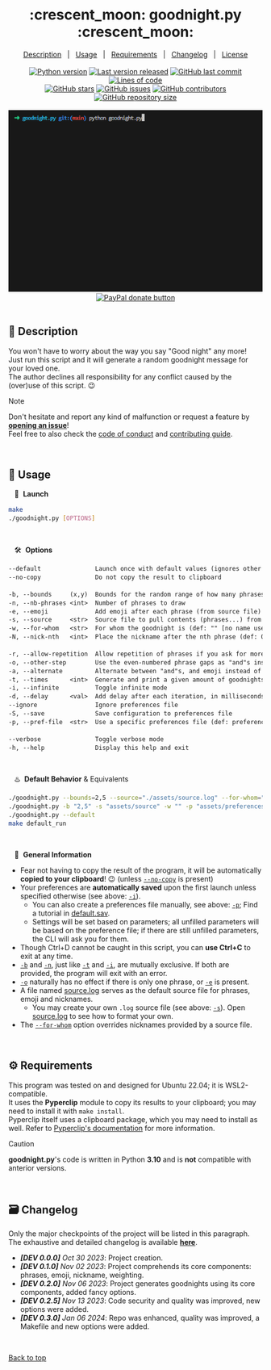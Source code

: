 <div align="center" id="top">
    <h1>:crescent_moon: goodnight.py :crescent_moon:</h1>
</div>

<div align="center">
    <a href="#full_moon_with_face-description">Description</a> &#xa0; | &#xa0;
    <a href="#city_sunset-usage">Usage</a> &#xa0; | &#xa0;
    <a href="#gear-requirements">Requirements</a> &#xa0; | &#xa0;
    <a href="#card_file_box-changelog">Changelog</a> &#xa0; | &#xa0;
    <a href="LICENSE.md">License</a>
</div>
&#xa0;
<div align="center">
    <a href="#top"><img alt="Python version" src="https://img.shields.io/badge/Python-3.10+-blue?logo=python" /></a>
    <a href="#card_file_box-changelog"><img alt="Last version released" src="https://img.shields.io/badge/release-v0.3.1-blue?logo=windows-terminal" /></a>
    <a href="https://github.com/QuentindiMeo/goodnight.py/commits/main"><img alt="GitHub last commit" src="https://img.shields.io/github/last-commit/QuentindiMeo/goodnight.py?color=blueviolet&logo=clarifai" /></a>
    <a href="#top"><img alt="Lines of code" src="https://tokei.rs/b1/github/QuentindiMeo/goodnight.py?category=code" /></a>
    <!-- <img alt="Lines of code" src="https://img.shields.io/tokei/lines/github/QuentindiMeo/goodnight.py?color=green&logo=haveibeenpwned" /> -->
    <!-- <img alt="TODO" src="https://img.shields.io/endpoint?url=https://todos.tickgit.com/badge?repo=github.com/quentindimeo/goodnight.py" /> -->
</div>
<div align="center">
    <a href="https://github.com/QuentindiMeo/goodnight.py/stargazers"><img alt="GitHub stars" src="https://img.shields.io/github/stars/QuentindiMeo/goodnight.py?color=yellow&logo=github" /></a>
    <a href="https://github.com/QuentindiMeo/goodnight.py/issues"><img alt="GitHub issues" src="https://img.shields.io/github/issues/QuentindiMeo/goodnight.py?color=forestgreen&logo=target" /></a>
    <a href="https://github.com/QuentindiMeo/goodnight.py/graphs/contributors"><img alt="GitHub contributors" src="https://img.shields.io/github/contributors/QuentindiMeo/goodnight.py?color=red&logo=stackedit" /></a>
    <a href="#top"><img alt="GitHub repository size" src="https://img.shields.io/github/languages/code-size/quentindimeo/goodnight.py?color=blue&logo=frontify" /></a>
</div>
&#xa0;
<div align="center" width="75%">
    <a href="#top"><abbr title="Demonstration v0.2.0">
    <img alt="Demo v0.2.0" src="./assets/demo-0_2_0-head.gif" />
    </abbr></a>
</div>
<div align="center">
    <a href="https://www.paypal.com/cgi-bin/webscr?cmd=_s-xclick&hosted_button_id=Z9V98YGZMK8CU">
    <img alt="PayPal donate button" src="https://raw.githubusercontent.com/stefan-niedermann/paypal-donate-button/master/paypal-donate-button.png" width="22%" />
    </a>
</div>
&#xa0;

## :full_moon_with_face: Description

You won't have to worry about the way you say "Good night" any more!  
Just run this script and it will generate a random goodnight message for your loved one.  
The author declines all responsibility for any conflict caused by the (over)use of this script. :wink:

> [!NOTE]
> Don't hesitate and report any kind of malfunction or request a feature by [**opening an issue**](https://github.com/QuentindiMeo/goodnight.py/issues)!  
> Feel free to also check the [code of conduct](CODE_OF_CONDUCT.md) and [contributing guide](CONTRIBUTING.md).

&#xa0;

## :city_sunset: Usage

&nbsp;&nbsp; :rocket:&nbsp; **Launch**

``` bash
make
./goodnight.py [OPTIONS]
```

&#xa0;

&nbsp;&nbsp; :hammer_and_wrench:&nbsp; **Options**

``` txt
--default               Launch once with default values (ignores other parameters)
--no-copy               Do not copy the result to clipboard

-b, --bounds     (x,y)  Bounds for the random range of how many phrases to draw (def: 2,5)
-n, --nb-phrases <int>  Number of phrases to draw
-e, --emoji             Add emoji after each phrase (from source file)
-s, --source     <str>  Source file to pull contents (phrases...) from (def: ./assets/source.log)
-w, --for-whom   <str>  For whom the goodnight is (def: "" [no name used])
-N, --nick-nth   <int>  Place the nickname after the nth phrase (def: 0 [random placement])

-r, --allow-repetition  Allow repetition of phrases if you ask for more than there are in the source file
-o, --other-step        Use the even-numbered phrase gaps as "and"s instead of commas (def: odd-)
-a, --alternate         Alternate between "and"s, and emoji instead of commas (requires -e)
-t, --times      <int>  Generate and print a given amount of goodnights (def: 1)
-i, --infinite          Toggle infinite mode
-d, --delay      <val>  Add delay after each iteration, in milliseconds (def: 0) | 'p': press Enter to continue
--ignore                Ignore preferences file
-S, --save              Save configuration to preferences file
-p, --pref-file  <str>  Use a specific preferences file (def: preferences.sav)

--verbose               Toggle verbose mode
-h, --help              Display this help and exit
```

&#xa0;

&nbsp;&nbsp; :hotsprings:&nbsp; **Default Behavior** & Equivalents

``` bash
./goodnight.py --bounds=2,5 --source="./assets/source.log" --for-whom="" --pref-file="./assets/preferences.sav"
./goodnight.py -b "2,5" -s "assets/source" -w "" -p "assets/preferences"
./goodnight.py --default
make default_run
```

&#xa0;

&nbsp;&nbsp; :bookmark_tabs:&nbsp; **General Information**

- Fear not having to copy the result of the program, it will be automatically **copied to your clipboard**! :wink: (unless [`--no-copy`](#city_sunset-usage) is present)
- Your preferences are **automatically saved** upon the first launch unless specified otherwise (see above: [`-i`](#city_sunset-usage)).
  - You can also create a preferences file manually, see above: [`-p`](#city_sunset-usage); Find a tutorial in [default.sav](./assets/default.sav).
  - Settings will be set based on parameters; all unfilled parameters will be based on the preference file; if there are still unfilled parameters, the CLI will ask you for them.
- Though Ctrl+D cannot be caught in this script, you can **use Ctrl+C** to exit at any time.
- [`-b`](#city_sunset-usage) and [`-n`](#city_sunset-usage), just like [`-t`](#city_sunset-usage) and [`-i`](#city_sunset-usage), are mutually exclusive. If both are provided, the program will exit with an error.
- [`-o`](#city_sunset-usage) naturally has no effect if there is only one phrase, or [`-e`](#city_sunset-usage) is present.
- A file named [source.log](./assets/source.log) serves as the default source file for phrases, emoji and nicknames.
  - You may create your own `.log` source file (see above: [`-s`](#city_sunset-usage)). Open [source.log](./assets/source.log) to see how to format your own.
- The [`--for-whom`](#city_sunset-usage) option overrides nicknames provided by a source file.

&#xa0;

## :gear: Requirements

This program was tested on and designed for Ubuntu 22.04; it is WSL2-compatible.  
It uses the **Pyperclip** module to copy its results to your clipboard; you may need to install it with `make install`.  
Pyperclip itself uses a clipboard package, which you may need to install as well. Refer to [Pyperclip's documentation](https://pyperclip.readthedocs.io/en/latest/) for more information.

> [!CAUTION]
> **goodnight.py**'s code is written in Python **3.10** and is **not** compatible with anterior versions.

&#xa0;

## :card_file_box: Changelog

Only the major checkpoints of the project will be listed in this paragraph.  
The exhaustive and detailed changelog is available [**here**](CHANGELOG.md).

- ***[DEV 0.0.0]** Oct 30 2023*: Project creation.
- ***[DEV 0.1.0]** Nov 02 2023*: Project comprehends its core components: phrases, emoji, nickname, weighting.
- ***[DEV 0.2.0]** Nov 06 2023*: Project generates goodnights using its core components, added fancy options.
- ***[DEV 0.2.5]** Nov 13 2023*: Code security and quality was improved, new options were added.
- ***[DEV 0.3.0]** Jan 06 2024*: Repo was enhanced, quality was improved, a Makefile and new options were added.

<br />

[Back to top](#top)
